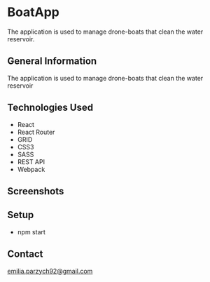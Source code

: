 # BoatApp
The application is used to manage drone-boats that clean the water reservoir.

## General Information
The application is used to manage drone-boats that clean the water reservoir

## Technologies Used
- React
- React Router
- GRID
- CSS3
- SASS
- REST API
- Webpack

## Screenshots

## Setup
- npm start

## Contact
emilia.parzych92@gmail.com
